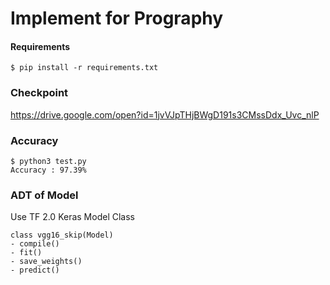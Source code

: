 Implement for Prography
=========================
#### Requirements
```
$ pip install -r requirements.txt
```

### Checkpoint
https://drive.google.com/open?id=1jvVJpTHjBWgD191s3CMssDdx_Uvc_nlP

### Accuracy  
```
$ python3 test.py
Accuracy : 97.39%
```  

### ADT of Model
Use TF 2.0 Keras Model Class  
```
class vgg16_skip(Model)
- compile()
- fit()
- save_weights()
- predict()
```